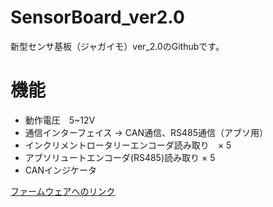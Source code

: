 # SensorBoard_ver2.0

新型センサ基板（ジャガイモ）ver_2.0のGithubです。


# 機能

- 動作電圧　5~12V
- 通信インターフェイス → CAN通信、RS485通信（アブソ用）
- インクリメントロータリーエンコーダ読み取り　× 5
- アブソリュートエンコーダ(RS485)読み取り × 5
- CANインジケータ

[ファームウェアへのリンク]()
